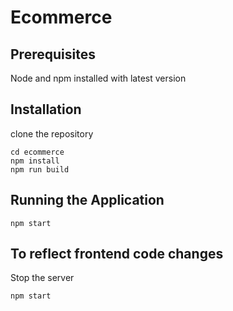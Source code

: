# Ecommerce

## Prerequisites

Node and npm installed with latest version


## Installation

clone the repository

```
cd ecommerce
npm install
npm run build
```


## Running the Application

```
npm start
```


## To reflect frontend code changes
Stop the server
```
npm start
```
